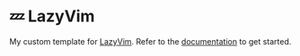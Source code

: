 # 💤 LazyVim

My custom template for [LazyVim](https://github.com/LazyVim/LazyVim).
Refer to the [documentation](https://lazyvim.github.io/installation) to get started.
